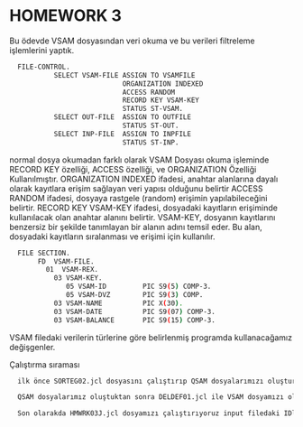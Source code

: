 # HOMEWORK 3

Bu ödevde VSAM dosyasından veri okuma ve bu verileri filtreleme işlemlerini yaptık.

```bash
  FILE-CONTROL.
           SELECT VSAM-FILE ASSIGN TO VSAMFILE
                            ORGANIZATION INDEXED
                            ACCESS RANDOM
                            RECORD KEY VSAM-KEY
                            STATUS ST-VSAM.
           SELECT OUT-FILE  ASSIGN TO OUTFILE
                            STATUS ST-OUT.
           SELECT INP-FILE  ASSIGN TO INPFILE
                            STATUS ST-INP.
```
normal dosya okumadan farklı olarak VSAM Dosyası okuma işleminde RECORD KEY özelliği, ACCESS özelliği, ve ORGANIZATION Özelliği Kullanılmıştır.
ORGANIZATION INDEXED ifadesi, anahtar alanlarına dayalı olarak kayıtlara erişim sağlayan veri yapısı olduğunu belirtir
ACCESS RANDOM ifadesi, dosyaya rastgele (random) erişimin yapılabileceğini belirtir.
RECORD KEY VSAM-KEY ifadesi, dosyadaki kayıtların erişiminde kullanılacak olan anahtar alanını belirtir. VSAM-KEY, dosyanın kayıtlarını benzersiz bir şekilde tanımlayan bir alanın adını temsil eder. Bu alan, dosyadaki kayıtların sıralanması ve erişimi için kullanılır.

```bash
  FILE SECTION.
       FD  VSAM-FILE.
         01  VSAM-REX.
           03 VSAM-KEY.
              05 VSAM-ID         PIC S9(5) COMP-3.
              05 VSAM-DVZ        PIC S9(3) COMP.
           03 VSAM-NAME          PIC X(30).
           03 VSAM-DATE          PIC S9(07) COMP-3.
           03 VSAM-BALANCE       PIC S9(15) COMP-3.
```
VSAM filedaki verilerin türlerine göre belirlenmiş programda kullanacağamız değişgenler.

Çalıştırma sıraması
```bash
  ilk önce SORTEG02.jcl dosyasını çalıştırıp QSAM dosyalarımızı oluşturuyoruz bu kısımda 2 tane dosyamız oluşucak 2. oluşan dosyamız(QSAM.BB) istenilen türlere çevrilmiş bir şekilde oluşucaktır.

  QSAM dosyalarımız oluştuktan sonra DELDEF01.jcl ile VSAM dosyamızı oluşturuyoruz. VScode ile bu dosyayı görüntüleyemeyiz bunun için MOCHA TN3270 kullanabiliriz.

  Son olarakda HMWRK03J.jcl dosyamızı çalıştırıyoruz input filedaki IDler ile filtreleyerek VSAM da olan IDleri .OUT uzantılı bir şekilde çıktı olarak veriyoruz.
```
